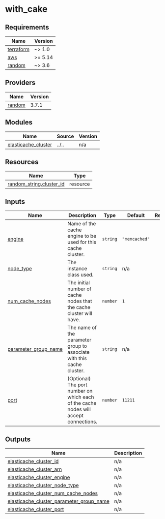 # with_cake

<!-- BEGINNING OF PRE-COMMIT-TERRAFORM DOCS HOOK -->
## Requirements

| Name | Version |
|------|---------|
| <a name="requirement_terraform"></a> [terraform](#requirement\_terraform) | ~> 1.0 |
| <a name="requirement_aws"></a> [aws](#requirement\_aws) | >= 5.14 |
| <a name="requirement_random"></a> [random](#requirement\_random) | ~> 3.6 |

## Providers

| Name | Version |
|------|---------|
| <a name="provider_random"></a> [random](#provider\_random) | 3.7.1 |

## Modules

| Name | Source | Version |
|------|--------|---------|
| <a name="module_elasticache_cluster"></a> [elasticache\_cluster](#module\_elasticache\_cluster) | ../.. | n/a |

## Resources

| Name | Type |
|------|------|
| [random_string.cluster_id](https://registry.terraform.io/providers/hashicorp/random/latest/docs/resources/string) | resource |

## Inputs

| Name | Description | Type | Default | Required |
|------|-------------|------|---------|:--------:|
| <a name="input_engine"></a> [engine](#input\_engine) | Name of the cache engine to be used for this cache cluster. | `string` | `"memcached"` | no |
| <a name="input_node_type"></a> [node\_type](#input\_node\_type) | The instance class used. | `string` | n/a | yes |
| <a name="input_num_cache_nodes"></a> [num\_cache\_nodes](#input\_num\_cache\_nodes) | The initial number of cache nodes that the cache cluster will have. | `number` | `1` | no |
| <a name="input_parameter_group_name"></a> [parameter\_group\_name](#input\_parameter\_group\_name) | The name of the parameter group to associate with this cache cluster. | `string` | n/a | yes |
| <a name="input_port"></a> [port](#input\_port) | (Optional) The port number on which each of the cache nodes will accept connections. | `number` | `11211` | no |

## Outputs

| Name | Description |
|------|-------------|
| <a name="output_elasticache_cluster_id"></a> [elasticache\_cluster\_id](#output\_elasticache\_cluster\_id) | n/a |
| <a name="output_elasticache_cluster_arn"></a> [elasticache\_cluster\_arn](#output\_elasticache\_cluster\_arn) | n/a |
| <a name="output_elasticache_cluster_engine"></a> [elasticache\_cluster\_engine](#output\_elasticache\_cluster\_engine) | n/a |
| <a name="output_elasticache_cluster_node_type"></a> [elasticache\_cluster\_node\_type](#output\_elasticache\_cluster\_node\_type) | n/a |
| <a name="output_elasticache_cluster_num_cache_nodes"></a> [elasticache\_cluster\_num\_cache\_nodes](#output\_elasticache\_cluster\_num\_cache\_nodes) | n/a |
| <a name="output_elasticache_cluster_parameter_group_name"></a> [elasticache\_cluster\_parameter\_group\_name](#output\_elasticache\_cluster\_parameter\_group\_name) | n/a |
| <a name="output_elasticache_cluster_port"></a> [elasticache\_cluster\_port](#output\_elasticache\_cluster\_port) | n/a |
<!-- END OF PRE-COMMIT-TERRAFORM DOCS HOOK -->

